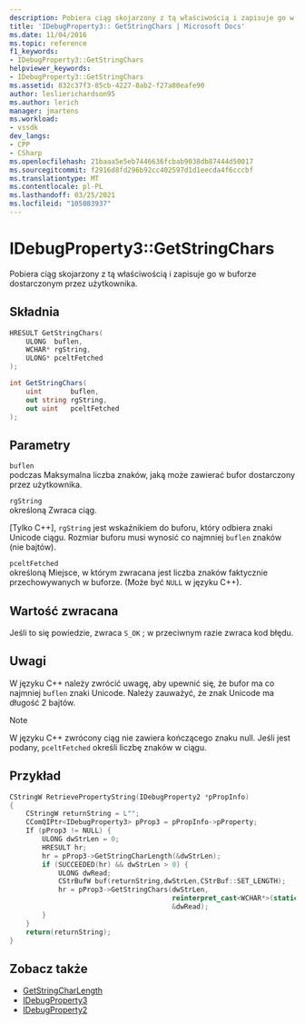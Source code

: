 ```yaml
---
description: Pobiera ciąg skojarzony z tą właściwością i zapisuje go w buforze dostarczonym przez użytkownika.
title: 'IDebugProperty3:: GetStringChars | Microsoft Docs'
ms.date: 11/04/2016
ms.topic: reference
f1_keywords:
- IDebugProperty3::GetStringChars
helpviewer_keywords:
- IDebugProperty3::GetStringChars
ms.assetid: 832c37f3-85cb-4227-8ab2-f27a80eafe90
author: leslierichardson95
ms.author: lerich
manager: jmartens
ms.workload:
- vssdk
dev_langs:
- CPP
- CSharp
ms.openlocfilehash: 21baaa5e5eb7446636fcbab9038db87444d50017
ms.sourcegitcommit: f2916d8fd296b92cc402597d1d1eecda4f6cccbf
ms.translationtype: MT
ms.contentlocale: pl-PL
ms.lasthandoff: 03/25/2021
ms.locfileid: "105083937"
---
```

# <a name="idebugproperty3getstringchars"></a>IDebugProperty3::GetStringChars
Pobiera ciąg skojarzony z tą właściwością i zapisuje go w buforze dostarczonym przez użytkownika.

## <a name="syntax"></a>Składnia

```cpp
HRESULT GetStringChars(
    ULONG  buflen,
    WCHAR* rgString,
    ULONG* pceltFetched
);
```

```csharp
int GetStringChars(
    uint       buflen,
    out string rgString,
    out uint   pceltFetched
);
```

## <a name="parameters"></a>Parametry
`buflen`\
podczas Maksymalna liczba znaków, jaką może zawierać bufor dostarczony przez użytkownika.

`rgString`\
określoną Zwraca ciąg.

 [Tylko C++], `rgString` jest wskaźnikiem do buforu, który odbiera znaki Unicode ciągu. Rozmiar buforu musi wynosić co najmniej `buflen` znaków (nie bajtów).

`pceltFetched`\
określoną Miejsce, w którym zwracana jest liczba znaków faktycznie przechowywanych w buforze. (Może być `NULL` w języku C++).

## <a name="return-value"></a>Wartość zwracana
Jeśli to się powiedzie, zwraca `S_OK` ; w przeciwnym razie zwraca kod błędu.

## <a name="remarks"></a>Uwagi
W języku C++ należy zwrócić uwagę, aby upewnić się, że bufor ma co najmniej `buflen` znaki Unicode. Należy zauważyć, że znak Unicode ma długość 2 bajtów.

> [!NOTE]
> W języku C++ zwrócony ciąg nie zawiera kończącego znaku null. Jeśli jest podany, `pceltFetched` określi liczbę znaków w ciągu.

## <a name="example"></a>Przykład

```cpp
CStringW RetrievePropertyString(IDebugProperty2 *pPropInfo)
{
    CStringW returnString = L"";
    CComQIPtr<IDebugProperty3> pProp3 = pPropInfo->pProperty;
    If (pProp3 != NULL) {
        ULONG dwStrLen = 0;
        HRESULT hr;
        hr = pProp3->GetStringCharLength(&dwStrLen);
        if (SUCCEEDED(hr) && dwStrLen > 0) {
            ULONG dwRead;
            CStrBufW buf(returnString,dwStrLen,CStrBuf::SET_LENGTH);
            hr = pProp3->GetStringChars(dwStrLen,
                                        reinterpret_cast<WCHAR*>(static_cast<CStringW::PXSTR>(buf)),
                                        &dwRead);
        }
    }
    return(returnString);
}
```

## <a name="see-also"></a>Zobacz także
- [GetStringCharLength](../../../extensibility/debugger/reference/idebugproperty3-getstringcharlength.md)
- [IDebugProperty3](../../../extensibility/debugger/reference/idebugproperty3.md)
- [IDebugProperty2](../../../extensibility/debugger/reference/idebugproperty2.md)
